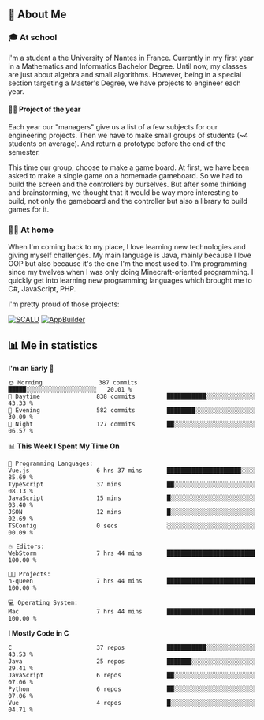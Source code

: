 ## 👀 About Me

### 🎓 At school

I'm a student a the University of Nantes in France. Currently in my first year in a Mathematics and Informatics Bachelor Degree. Until now, my classes are just about algebra and small algorithms. However, being in a special section targeting a Master's Degree, we have projects to engineer each year. 

#### 🔧🔬 Project of the year

Each year our "managers" give us a list of a few subjects for our engineering projects. Then we have to make small groups of students (~4 students on average). And return a prototype before the end of the semester.

This time our group, choose to make a game board. At first, we have been asked to make a single game on a homemade gameboard. So we had to build the screen and the controllers by ourselves. 
But after some thinking and brainstorming, we thought that it would be way more interesting to build, not only the gameboard and the controller but also a library to build games for it.

### 👨‍💻 At home

When I'm coming back to my place, I love learning new technologies and giving myself challenges. My main language is Java, mainly because I love OOP but also because it's the one I'm the most used to. I'm programming since my twelves when I was only doing Minecraft-oriented programming.  I quickly get into learning new programming languages which brought me to C#, JavaScript, PHP. 

I'm pretty proud of those projects:

[![SCALU](https://github-readme-stats.vercel.app/api/pin?username=renardfute&repo=SCALU)](https://github.com/renardfute/scalu)
[![AppBuilder](https://github-readme-stats.vercel.app/api/pin?username=pulsedev2&repo=AppBuilder)](https://github.com/pulsedev2/AppBuilder)

## 📊 Me in statistics
<!--START_SECTION:waka-->
**I'm an Early 🐤** 

```text
🌞 Morning                387 commits         █████░░░░░░░░░░░░░░░░░░░░   20.01 % 
🌆 Daytime                838 commits         ███████████░░░░░░░░░░░░░░   43.33 % 
🌃 Evening                582 commits         ████████░░░░░░░░░░░░░░░░░   30.09 % 
🌙 Night                  127 commits         ██░░░░░░░░░░░░░░░░░░░░░░░   06.57 % 
```


📊 **This Week I Spent My Time On** 

```text
💬 Programming Languages: 
Vue.js                   6 hrs 37 mins       █████████████████████░░░░   85.69 % 
TypeScript               37 mins             ██░░░░░░░░░░░░░░░░░░░░░░░   08.13 % 
JavaScript               15 mins             █░░░░░░░░░░░░░░░░░░░░░░░░   03.40 % 
JSON                     12 mins             █░░░░░░░░░░░░░░░░░░░░░░░░   02.69 % 
TSConfig                 0 secs              ░░░░░░░░░░░░░░░░░░░░░░░░░   00.09 % 

🔥 Editors: 
WebStorm                 7 hrs 44 mins       █████████████████████████   100.00 % 

🐱‍💻 Projects: 
n-queen                  7 hrs 44 mins       █████████████████████████   100.00 % 

💻 Operating System: 
Mac                      7 hrs 44 mins       █████████████████████████   100.00 % 
```

**I Mostly Code in C** 

```text
C                        37 repos            ███████████░░░░░░░░░░░░░░   43.53 % 
Java                     25 repos            ███████░░░░░░░░░░░░░░░░░░   29.41 % 
JavaScript               6 repos             ██░░░░░░░░░░░░░░░░░░░░░░░   07.06 % 
Python                   6 repos             ██░░░░░░░░░░░░░░░░░░░░░░░   07.06 % 
Vue                      4 repos             █░░░░░░░░░░░░░░░░░░░░░░░░   04.71 % 
```




<!--END_SECTION:waka-->
